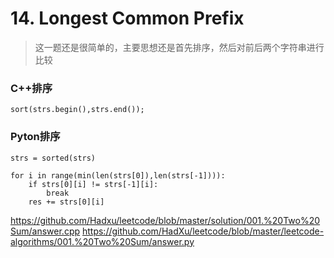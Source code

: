 # 14. Longest Common Prefix

> 这一题还是很简单的，主要思想还是首先排序，然后对前后两个字符串进行比较

### C++排序

```
sort(strs.begin(),strs.end());
```

### Pyton排序

```
strs = sorted(strs)
```

```
for i in range(min(len(strs[0]),len(strs[-1]))):
	if strs[0][i] != strs[-1][i]:
		break
	res += strs[0][i]
```






https://github.com/Hadxu/leetcode/blob/master/solution/001.%20Two%20Sum/answer.cpp
https://github.com/HadXu/leetcode/blob/master/leetcode-algorithms/001.%20Two%20Sum/answer.py